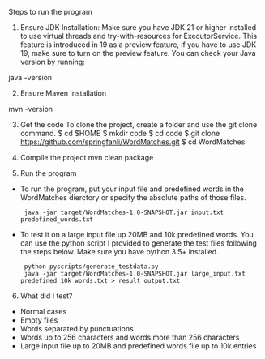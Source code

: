 Steps to run the program
1. Ensure JDK Installation: Make sure you have JDK 21 or higher installed to use virtual threads and try-with-resources for ExecutorService. This feature is introduced in 19 as a preview feature, if you have to use JDK 19, make sure to turn on the preview feature. You can check your Java version by running:
      
java -version

2. Ensure Maven Installation

mvn -version

3. Get the code
To clone the project, create a folder and use the git clone command.
$ cd $HOME
$ mkdir code
$ cd code
$ git clone https://github.com/springfanli/WordMatches.git
$ cd WordMatches

4. Compile the project
mvn clean package

5. Run the program
- To run the program, put your input file and predefined words in the WordMatches dierctory or specify the absolute paths of those files.

       java -jar target/WordMatches-1.0-SNAPSHOT.jar input.txt predefined_words.txt

- To test it on a large input file up 20MB and 10k predefined words. You can use the python script I provided to generate the test files following the steps below. Make sure you have python 3.5+ installed.

       python pyscripts/generate_testdata.py
       java -jar target/WordMatches-1.0-SNAPSHOT.jar large_input.txt predefined_10k_words.txt > result_output.txt

6. What did I test?
- Normal cases
- Empty files
- Words separated by punctuations
- Words up to 256 characters and words more than 256 characters
- Large input file up to 20MB and predefined words file up to 10k entries
